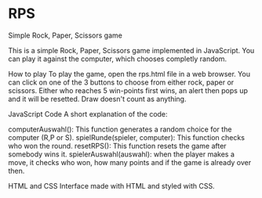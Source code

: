 # RPS
Simple Rock, Paper, Scissors game 

This is a simple Rock, Paper, Scissors game implemented in JavaScript. You can play it against the computer, which chooses completly random.

How to play
To play the game, open the rps.html file in a web browser. You can click on one of the 3 buttons to choose from either rock, paper or scissors. Either who reaches 5 win-points first wins, an alert then pops up and it will be resetted. Draw doesn't count as anything.

JavaScript Code
A short explanation of the code:

computerAuswahl(): This function generates a random choice for the computer (R,P or S).
spielRunde(spieler, computer): This function checks who won the round.
resetRPS(): This function resets the game after somebody wins it.
spielerAuswahl(auswahl): when the player makes a move, it checks who won, how many points and if the game is already over then.

HTML and CSS
Interface made with HTML and styled with CSS.
